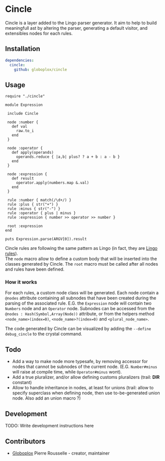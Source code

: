 # Cincle

Cincle is a layer added to the Lingo parser generator.
It aim to help to build meaningfull ast by altering the parser, generating a default visitor, and extensibles nodes for each rules.

## Installation

```yml
dependencies:
  cincle:
    github: globoplox/cincle
```

## Usage

```crystal
require "./cincle"

module Expression

 include Cincle

 node :number {
   def val
     raw.to_i
   end
 }

 node :operator {
   def apply(operands)
     operands.reduce { |a,b| plus? ? a + b : a - b }
   end
 }

 node :expression {
   def result
     operator.apply(numbers.map &.val)
   end
 }

 rule :number { match(/\d+/) }
 rule :plus { str("+") }
 rule :minus { str("-") }
 rule :operator { plus | minus }
 rule :expression { number >> operator >> number }

 root :expression
end

puts Expression.parse(ARGV[0]).result

```

Cincle rules are following the same pattern as Lingo (in fact, they are [Lingo rules](https://github.com/rmosolgo/lingo)).  
The `node` macro allow to define a custom body that will be inserted into the classes generated by Cincle.
The `root` macro must be called after all nodes and rules have been defined.

### How it works

For each rules, a custom node class will be generated. Each node contain a `@nodes` attribute containing all subnodes that have been created during the parsing of the associated rule.
E.G. the `Expression` node will contain two `Numbers` node and an `Operator` node. Subnodes can be accessed from the `@nodes : Hash(Symbol,Array(Node))` attribute, or from the helpers method `<node_name>(index=0)`, `<node_name>?(index=0)` and `<plural_node_name>`.

The code generated by Cincle can be visualized by adding the `--define debug_cincle` to the crystal command.

## Todo

* Add a way to make node more typesafe, by removing accessor for nodes that cannot be subnodes of the current node. (E.G. `Number#minus` will raise at compile time, while `Operator#minus` wont).
* Add a true pluralizer, and/or allow defining customs pluralizers (trail: __DIR__ constant)
* Allow to handle inheritance in nodes, at least for unions (trail: allow to specify superclass when defining node, then use to-be-generated union node. Also add an union macro ?)

## Development

TODO: Write development instructions here

## Contributors

- [Globoplox](https://github.com/globoplox) Pierre Rousselle - creator, maintainer

